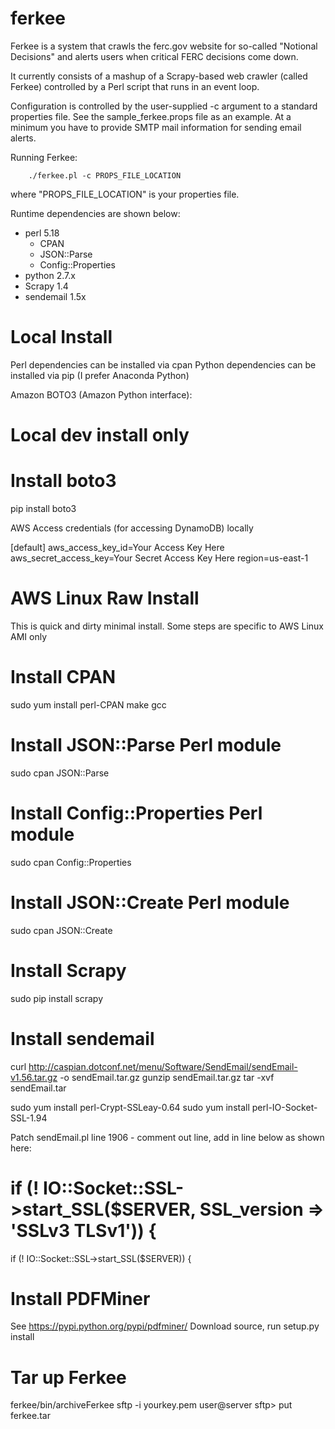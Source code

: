 # ferkee
Ferkee is a system that crawls the ferc.gov website for so-called "Notional Decisions" and alerts users when critical FERC decisions come down.

It currently consists of a mashup of a Scrapy-based web crawler (called Ferkee) controlled by a Perl script that runs in an event loop.

Configuration is controlled by the user-supplied -c argument to a standard properties file.  See the sample_ferkee.props file as an example. At a minimum you have to provide SMTP mail information for sending email alerts.

Running Ferkee:

`    ./ferkee.pl -c PROPS_FILE_LOCATION`

where "PROPS_FILE_LOCATION" is your properties file.

Runtime dependencies are shown below:

- perl 5.18
	- CPAN
	- JSON::Parse
	- Config::Properties
- python 2.7.x
- Scrapy 1.4
- sendemail 1.5x

Local Install
=============================

Perl dependencies can be installed via cpan
Python dependencies can be installed via pip (I prefer Anaconda Python)

Amazon BOTO3 (Amazon Python interface):

# Local dev install only
# Install boto3

pip install boto3

AWS Access credentials (for accessing DynamoDB) locally

  [default]
  aws_access_key_id=Your Access Key Here
  aws_secret_access_key=Your Secret Access Key Here
  region=us-east-1


AWS Linux Raw Install
=============================

This is quick and dirty minimal install.  Some steps are specific to AWS Linux AMI only

# Install CPAN
sudo yum install perl-CPAN make gcc

# Install JSON::Parse Perl module
sudo cpan JSON::Parse

# Install Config::Properties Perl module
sudo cpan Config::Properties

# Install JSON::Create Perl module
sudo cpan JSON::Create

# Install Scrapy
sudo pip install scrapy

# Install sendemail
curl http://caspian.dotconf.net/menu/Software/SendEmail/sendEmail-v1.56.tar.gz -o sendEmail.tar.gz
gunzip sendEmail.tar.gz
tar -xvf sendEmail.tar

sudo yum install perl-Crypt-SSLeay-0.64
sudo yum install perl-IO-Socket-SSL-1.94

Patch sendEmail.pl line 1906 - comment out line, add in line below as shown here:

  # if (! IO::Socket::SSL->start_SSL($SERVER, SSL_version => 'SSLv3 TLSv1')) {
  if (! IO::Socket::SSL->start_SSL($SERVER)) {


# Install PDFMiner
See https://pypi.python.org/pypi/pdfminer/
Download source, run setup.py install

# Tar up Ferkee
ferkee/bin/archiveFerkee
sftp -i yourkey.pem user@server 
sftp> put ferkee.tar



